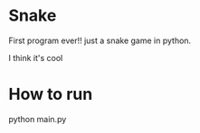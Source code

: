 # Snake
First program ever!! just a snake game in python. 

I think it's cool

# How to run
python main.py
